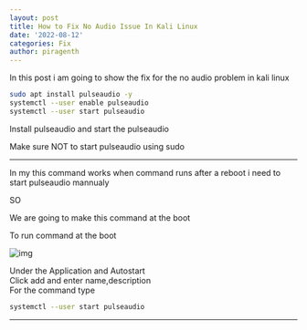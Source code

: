 ```yaml
---
layout: post
title: How to Fix No Audio Issue In Kali Linux 
date: '2022-08-12'
categories: Fix
author: piragenth
---
```

In this post i am going to show the fix for the no audio problem in kali linux 


```bash
sudo apt install pulseaudio -y
systemctl --user enable pulseaudio
systemctl --user start pulseaudio
```

Install pulseaudio and start the pulseaudio

Make sure NOT to start pulseaudio using sudo 

---
In my this command works when command runs after a reboot i need to start pulseaudio mannualy

SO  

We are going to make this command at the boot  


To run command at the boot

![img](https://raw.githubusercontent.com/piragenthnetlify/LTFB/master/assets/Pictures/Screenshot_2022-08-12_08-29-42.png)

Under the Application and Autostart  
Click add and enter name,description    
For the command type 

```bash
systemctl --user start pulseaudio
```
---